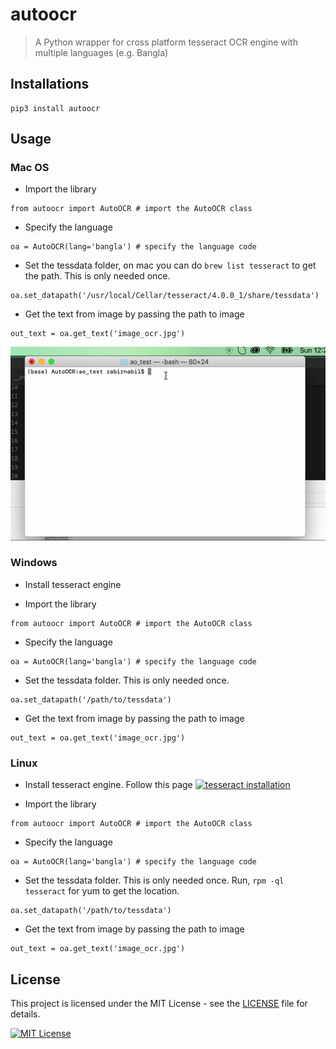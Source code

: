 # autoocr
> A Python wrapper for cross platform tesseract OCR engine with multiple languages (e.g. Bangla)

## Installations

```
pip3 install autoocr
```

## Usage

### Mac OS

* Import the library

```
from autoocr import AutoOCR # import the AutoOCR class
```

* Specify the language

```
oa = AutoOCR(lang='bangla') # specify the language code
```
* Set the tessdata folder, on mac you can do `brew list tesseract` to get the path. This is only needed once.

```
oa.set_datapath('/usr/local/Cellar/tesseract/4.0.0_1/share/tessdata')
```
* Get the text from image by passing the path to image

```
out_text = oa.get_text('image_ocr.jpg')
```

[![demo of autoocr on mac](demo.gif)](https://www.youtube.com/channel/UCVaObCskAlvvctDP9vZvW6w)


### Windows

* Install tesseract engine

* Import the library

```
from autoocr import AutoOCR # import the AutoOCR class
```

* Specify the language

```
oa = AutoOCR(lang='bangla') # specify the language code
```
* Set the tessdata folder. This is only needed once.

```
oa.set_datapath('/path/to/tessdata')
```
* Get the text from image by passing the path to image

```
out_text = oa.get_text('image_ocr.jpg')
```


### Linux

* Install tesseract engine. Follow this page [![tesseract installation](https://github.com/tesseract-ocr/tesseract/wiki)](https://github.com/tesseract-ocr/tesseract/wiki)

* Import the library

```
from autoocr import AutoOCR # import the AutoOCR class
```

* Specify the language

```
oa = AutoOCR(lang='bangla') # specify the language code
```
* Set the tessdata folder. This is only needed once. Run, `rpm -ql tesseract` for yum to get the location.

```
oa.set_datapath('/path/to/tessdata')
```
* Get the text from image by passing the path to image

```
out_text = oa.get_text('image_ocr.jpg')
```


## License

This project is licensed under the MIT License - see the [LICENSE](LICENSE) file for details.

[![MIT License](https://opensource.org/files/CDPost.png)](https://opensource.org/)